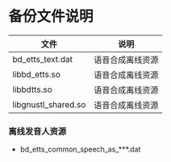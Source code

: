 # 备份文件说明

|文件|说明|
|--|--|
|bd_etts_text.dat|语音合成离线资源|
|libbd_etts.so|语音合成离线资源|
|libbdtts.so |语音合成离线资源|
|libgnustl_shared.so|语音合成离线资源|

### 离线发音人资源

- bd_etts_common_speech_as_***.dat
